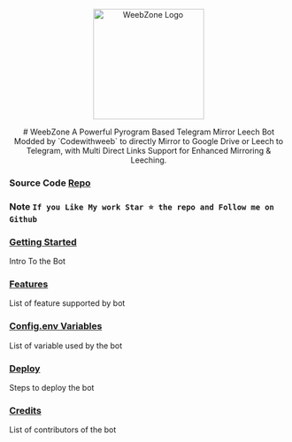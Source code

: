 <p align="center">
    <a href="https://github.com/codewithweeb/WeebZone">
        <img width="200" src="https://telegra.ph/file/496644cbabaeb916e3616.png" alt="WeebZone Logo">
    </a>
</p>
<p align="center">
# WeebZone
A Powerful Pyrogram Based Telegram Mirror Leech Bot Modded by `Codewithweeb` to directly Mirror to Google Drive or Leech to Telegram, with Multi Direct Links Support for Enhanced Mirroring & Leeching.

### Source Code [Repo](https://github.com/codewithweeb/WeebZone)

### Note `If you Like My work Star ⭐ the repo and Follow me on Github`
</p>

### [Getting Started](https://github.com/codewithweeb/WeebZone/wiki/Getting-Started)

Intro To the Bot

### [Features](https://github.com/codewithweeb/WeebZone/wiki/Features)

List of feature supported by bot

### [Config.env Variables](https://github.com/codewithweeb/WeebZone/wiki/Setting-up-the-config.env-file)

List of variable used by the bot

### [Deploy](https://github.com/codewithweeb/WeebZone/wiki/Deployment)

Steps to deploy the bot

### [Credits](https://github.com/codewithweeb/WeebZone/wiki/Credits)

List of contributors of the bot
